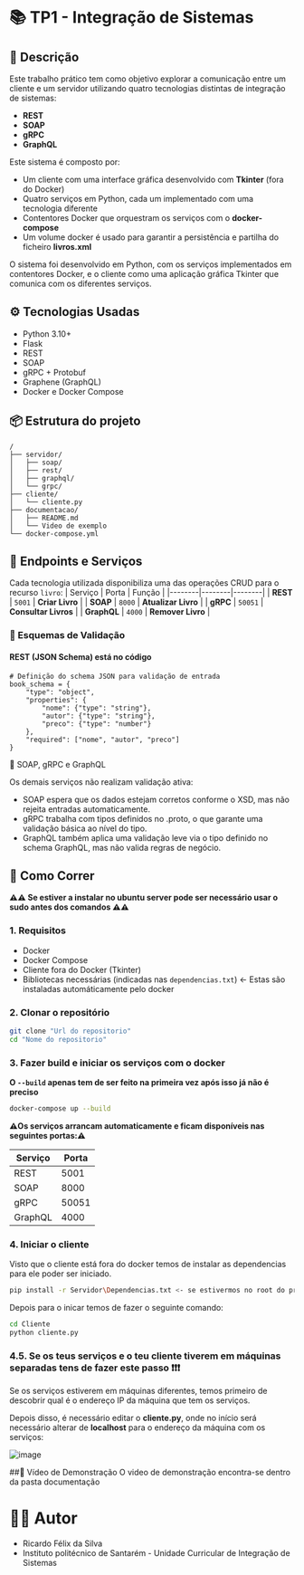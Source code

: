 # 📚 TP1 - Integração de Sistemas
## 📄 Descrição
Este trabalho prático tem como objetivo explorar a comunicação entre um cliente e um servidor utilizando quatro tecnologias distintas de integração de sistemas:

- **REST**
- **SOAP**
- **gRPC**
- **GraphQL**

Este sistema é composto por:

- Um cliente com uma interface gráfica desenvolvido com **Tkinter** (fora do Docker)
- Quatro serviços em Python, cada um implementado com uma tecnologia diferente
- Contentores Docker que orquestram os serviços com o **docker-compose**
- Um volume docker é usado para garantir a persistência e partilha do ficheiro **livros.xml**

O sistema foi desenvolvido em Python, com os serviços implementados em contentores Docker, e o cliente como uma aplicação gráfica Tkinter que comunica com os diferentes serviços.

## ⚙️ Tecnologias Usadas

- Python 3.10+
- Flask
- REST
- SOAP
- gRPC + Protobuf
- Graphene (GraphQL)
- Docker e Docker Compose

## 📦 Estrutura do projeto

```
/
├── servidor/
│   ├── soap/
│   ├── rest/
│   ├── graphql/
│   └── grpc/
├── cliente/
│   └── cliente.py
├── documentacao/
│   ├── README.md
│   └── Video de exemplo
└── docker-compose.yml
```
## 📌 Endpoints e Serviços
Cada tecnologia utilizada disponibiliza uma das operações CRUD para o recurso `livro`:
| Serviço | Porta | Função | 
|--------|--------|--------|
| **REST** | `5001` | **Criar Livro** | 
| **SOAP** | `8000` | **Atualizar Livro** | 
| **gRPC** | `50051` | **Consultar Livros** |
| **GraphQL** | `4000` | **Remover Livro** |

### 🧪 Esquemas de Validação
#### REST (JSON Schema) está no código
```
# Definição do schema JSON para validação de entrada
book_schema = {
    "type": "object",
    "properties": {
        "nome": {"type": "string"},
        "autor": {"type": "string"},
        "preco": {"type": "number"}
    },
    "required": ["nome", "autor", "preco"]
}
```
📎 SOAP, gRPC e GraphQL

Os demais serviços não realizam validação ativa:

- SOAP espera que os dados estejam corretos conforme o XSD, mas não rejeita entradas automaticamente.
- gRPC trabalha com tipos definidos no .proto, o que garante uma validação básica ao nível do tipo.
- GraphQL também aplica uma validação leve via o tipo definido no schema GraphQL, mas não valida regras de negócio.

## 🚀 Como Correr
**⚠️⚠️ Se estiver a instalar no ubuntu server pode ser necessário usar o sudo antes dos comandos ⚠️⚠️**
### 1. Requisitos

- Docker
- Docker Compose
- Cliente fora do Docker (Tkinter)
- Bibliotecas necessárias (indicadas nas ```dependencias.txt```) <- Estas são instaladas automáticamente pelo docker

### 2. Clonar o repositório

```bash
git clone "Url do repositorio"
cd "Nome do repositorio"
```

### 3. Fazer build e iniciar os serviços com o docker
**O ```--build``` apenas tem de ser feito na primeira vez após isso já não é preciso**
```bash
docker-compose up --build
```


**⚠️Os serviços arrancam automaticamente e ficam disponíveis nas seguintes portas:⚠️**

| Serviço | Porta |
| --- | --- |
| REST | 5001 |
| SOAP | 8000 |
| gRPC | 50051 |
| GraphQL | 4000 |

### 4. Iniciar o cliente
Visto que o cliente está fora do docker temos de instalar as dependencias para ele poder ser iniciado.
```bash
pip install -r Servidor\Dependencias.txt <- se estivermos no root do projeto senão este terá de ser modificado
```
Depois para o inicar temos de fazer o seguinte comando:
```bash
cd Cliente
python cliente.py
```
### 4.5. Se os teus serviços e o teu cliente tiverem em máquinas separadas tens de fazer este passo ❗❗❗
Se os serviços estiverem em máquinas diferentes, temos primeiro de descobrir qual é o endereço IP da máquina que tem os serviços.

Depois disso, é necessário editar o **cliente.py**, onde no início será necessário alterar de **localhost** para o endereço da máquina com os serviços:

![image](https://media.discordapp.net/attachments/1213526643591872565/1361366251523277004/image.png?ex=67fe7e9f&is=67fd2d1f&hm=dae733d072a543e504754c9a99eb23b800fc09988b79ab80f45e9e8ed387274d&=)

##🎥 Vídeo de Demonstração
O video de demonstração encontra-se dentro da pasta documentação

# 👨‍💻 Autor
- Ricardo Félix da Silva
- Instituto politécnico de Santarém - Unidade Curricular de Integração de Sistemas
